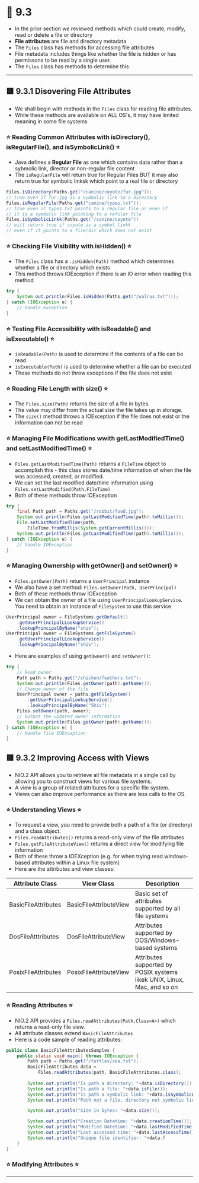 <link href="../../styles.css" rel="stylesheet"></link>

# 🧠 9.3

* In the prior section we reviewed methods which could create, modify, read or delete a file or directory
* **File attributes** are file and directory metadata
* The `Files` class has methods for accessing file attributes
* File metadata includes things like whether the file is hidden or has permissons to be read by a single user.
* The `Files` class has methods to determine this
<hr>

## 🟥 9.3.1 Disovering File Attributes
* We shall begin with methods in the `Files` class for reading file attributes.
* While these methods are available on ALL OS's, it may have limited meaning in some file systems


### ⭐ Reading Common Attributes with isDirectory(), isRegularFile(), and isSymbolicLink() ⭐
* Java defines a **Regular File** as one which contains data rather than a sybmolic link, director or non-regular file content
* The `isRegularFile` will return true for Regular Files BUT it may also return true for symbolic linksk which point to a real file or directory
```java
Files.isDirectory(Paths.get("/canine/coyote/fur.jpg"));
// true even if fur.jpg is a symbolic link to a directory
Files.isRegularFile(Paths.get("canine/types.txt"));
// true even if types.txt points to a regular file or even if 
// it is a symbolic link pointing to a refular file
Files.isSymbolicLinkk(Paths.get("/canine/coyote"))
// will return true if coyote is a symbol linkk
// even if it points to a file/dir which does not exist
```

### ⭐ Checking File Visibility with isHidden() ⭐
* The `Files` class has a `.isHidden(Path)` method which determines whether a file or directory which exists
* This method throws IOException if there is an IO error when reading this method
```java
try {
    System.out.println(Files.isHidden(Paths.get("/walrus.txt")));
} catch (IOException e) {
    // handle exception
}
```

### ⭐ Testing File Accessibility with isReadable() and isExecutable() ⭐
* `isReadable(Path)` is used to determine if the contents of a file can be read
* `isExecutable(Path)` is used to determine whether a file can be executed
* These methods do not throw exceptions if the file does not exist

### ⭐ Reading File Length with size() ⭐
* The `Files.size(Path)` returns the size of a file in bytes.
* The value may differ from the actual size the file takes up in storage.
* The `size()` method throws a IOException if the file does not exist or the information can not be read
### ⭐ Managing File Modifications wwith getLastModifiedTime() and setLastModifiedTime() ⭐
* `Files.getLastModifiedTime(Path)` returns a `FileTime` object to accomplish this - this class stores date/time information of when the file was accessed, created, or modified.
* We can set the last modified date/time information using `Files.setLastModified(Path,FileTime)`
* Both of these methods throw IOException
```java
try {
    final Path path = Paths.get("/rabbit/food.jpg");
    System.out.println(Files.getLastModifiedTime(path).toMillis());
    File.setLastModifiedTime(path,
        FileTime.fromMillis(System.getCurrentMillis()));
    System.out.println(Files.getLastModifiedTime(path).toMillis());
} catch (IOException e) {
    // handle IOException
}
```
### ⭐ Managing Ownership with getOwner() and setOwner() ⭐
* `Files.getOwner(Path)` returns a `UserPrincipal` instance
* We also have a set method: `Files.setOwner(Path, UserPrincipal)`
* Both of these methods throw IOException
* We can obtain the owner of a file using `UserPrincipalLookupService`. You need to obtain an instance of `FileSystem` to use this service
```java
UserPrincipal owner = FileSystems.getDefault()
    .getUserPrincipalLLookupService()
    .lookupPrincipalByName("shiv");
UserPrincipal owner = FileSystems.getFileSystem()
    .getUserPrincipalLLookupService()
    .lookupPrincipalByName("shiv");
```
* Here are examples of using `getOwner()` and `setOwner()`:
```java
try {
    // Read owner
    Path path = Paths.get("/chicken/feathers.txt");
    System.out.println(Files.getOwner(path).getName());
    // Change owner of the file
    UserPrincipal owner = paths.getFileSystem()
        .getUserPrincipalLookupService()
        .lookupPrincipalByName("Shiv");
    Files.setOwner(path, owner);
    // Output the updated owner information
    System.out.println(Files.getOwner(path).getName());
} catch (IOException e) {
    // Handle file IOException
}
```

## 🟥 9.3.2 Improving Access with Views
* NIO.2 API allows you to retrieve all file metadata in a single call by allowing you to construct views for various file systems.
* A view is a group of related attributes for a specific file system.
* Views can also improve performance as there are less calls to the OS.
### ⭐ Understanding Views ⭐
* To request a view, you need to provide both a path of a file (or directory) and a class object.
* `Files.readAttributes()` returns a read-only view of the file attributes
* `Files.getFileAttributeView()` returns a direct view for modifying file information
* Both of these throw a IOEXception (e.g. for when trying read windows-based attributes within a Linux file system)
* Here are the attributes and view classes:

| Attribute Class | View Class | Description |
| --------------- | ---------- | ----------- |
| BasicFileAttributes | BasicFileAttributeView | Basic set of attributes supported by all file systems |
| DosFileAtttributes | DosFileAttributeView | Attributes supported by DOS/Windows-based systems |
| PosixFileAttributes | PosixFileAttributeView | Attributes supported by POSIX systems likek UNIX, Linux, Mac, and so on |

### ⭐ Reading Attributes ⭐
* NIO.2 API provides a `Files.readAttributes(Path,Class<A>)` which returns a read-only file view. 
* All attribute classes extend `BasicFileAttributes`
* Here is a code sample of reading attributes:
```java
public class BasicFileAttributesSamples {
    public static void main() throws IOException {
        Path path = Paths.get("/turtles/sea.txt");
        BasicFileAttributes data =
            Files.readAttributes(path, BasicFileAttributes.class);
        
        System.out.println("Is path a directory: "+data.isDirectory());
        System.out.println("Is path a file: "+data.isFile());
        System.out.println("Is path a symbolic link: "+data.isSymbolicLink());
        System.out.println("Path not a file, directory not symbolic link: "+data.isOther());

        System.out.println("Size in bytes: "+data.size());

        System.out.println("Creation Datetime: "+data.creationTime());
        System.out.println("Modified Datetime: "+data.lastModifiedTime());
        System.out.println("Last accessed time: "+data.lastAccessTime());
        System.out.println("Unique file identifier: "+data.f
    }
}
```

### ⭐ Modifying Attributes ⭐

<hr>